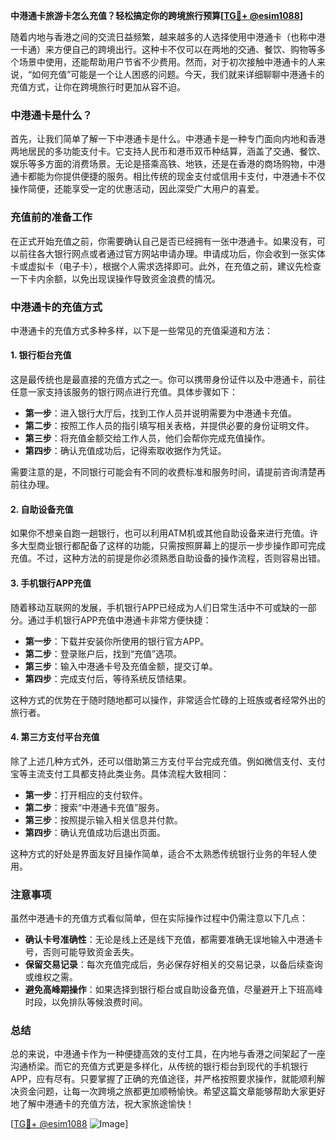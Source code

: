 **中港通卡旅游卡怎么充值？轻松搞定你的跨境旅行预算[[TG💪+ @esim1088](https://t.me/s/esim1088)]**

随着内地与香港之间的交流日益频繁，越来越多的人选择使用中港通卡（也称中港一卡通）来方便自己的跨境出行。这种卡不仅可以在两地的交通、餐饮、购物等多个场景中使用，还能帮助用户节省不少费用。然而，对于初次接触中港通卡的人来说，“如何充值”可能是一个让人困惑的问题。今天，我们就来详细聊聊中港通卡的充值方式，让你在跨境旅行时更加从容不迫。

### 中港通卡是什么？

首先，让我们简单了解一下中港通卡是什么。中港通卡是一种专门面向内地和香港两地居民的多功能支付卡。它支持人民币和港币双币种结算，涵盖了交通、餐饮、娱乐等多方面的消费场景。无论是搭乘高铁、地铁，还是在香港的商场购物，中港通卡都能为你提供便捷的服务。相比传统的现金支付或信用卡支付，中港通卡不仅操作简便，还能享受一定的优惠活动，因此深受广大用户的喜爱。

### 充值前的准备工作

在正式开始充值之前，你需要确认自己是否已经拥有一张中港通卡。如果没有，可以前往各大银行网点或者通过官方网站申请办理。申请成功后，你会收到一张实体卡或虚拟卡（电子卡），根据个人需求选择即可。此外，在充值之前，建议先检查一下卡内余额，以免出现误操作导致资金浪费的情况。

### 中港通卡的充值方式

中港通卡的充值方式多种多样，以下是一些常见的充值渠道和方法：

#### 1. 银行柜台充值

这是最传统也是最直接的充值方式之一。你可以携带身份证件以及中港通卡，前往任意一家支持该服务的银行网点进行充值。具体步骤如下：

- **第一步**：进入银行大厅后，找到工作人员并说明需要为中港通卡充值。
- **第二步**：按照工作人员的指引填写相关表格，并提供必要的身份证明文件。
- **第三步**：将充值金额交给工作人员，他们会帮你完成充值操作。
- **第四步**：确认充值成功后，记得索取收据作为凭证。

需要注意的是，不同银行可能会有不同的收费标准和服务时间，请提前咨询清楚再前往办理。

#### 2. 自助设备充值

如果你不想亲自跑一趟银行，也可以利用ATM机或其他自助设备来进行充值。许多大型商业银行都配备了这样的功能，只需按照屏幕上的提示一步步操作即可完成充值。不过，这种方法的前提是你必须熟悉自助设备的操作流程，否则容易出错。

#### 3. 手机银行APP充值

随着移动互联网的发展，手机银行APP已经成为人们日常生活中不可或缺的一部分。通过手机银行APP充值中港通卡非常方便快捷：

- **第一步**：下载并安装你所使用的银行官方APP。
- **第二步**：登录账户后，找到“充值”选项。
- **第三步**：输入中港通卡号及充值金额，提交订单。
- **第四步**：完成支付后，等待系统反馈结果。

这种方式的优势在于随时随地都可以操作，非常适合忙碌的上班族或者经常外出的旅行者。

#### 4. 第三方支付平台充值

除了上述几种方式外，还可以借助第三方支付平台完成充值。例如微信支付、支付宝等主流支付工具都支持此类业务。具体流程大致相同：

- **第一步**：打开相应的支付软件。
- **第二步**：搜索“中港通卡充值”服务。
- **第三步**：按照提示输入相关信息并付款。
- **第四步**：确认充值成功后退出页面。

这种方式的好处是界面友好且操作简单，适合不太熟悉传统银行业务的年轻人使用。

### 注意事项

虽然中港通卡的充值方式看似简单，但在实际操作过程中仍需注意以下几点：

- **确认卡号准确性**：无论是线上还是线下充值，都需要准确无误地输入中港通卡号，否则可能导致资金丢失。
- **保留交易记录**：每次充值完成后，务必保存好相关的交易记录，以备后续查询或维权之需。
- **避免高峰期操作**：如果选择到银行柜台或自助设备充值，尽量避开上下班高峰时段，以免排队等候浪费时间。

### 总结

总的来说，中港通卡作为一种便捷高效的支付工具，在内地与香港之间架起了一座沟通桥梁。而它的充值方式更是多样化，从传统的银行柜台到现代的手机银行APP，应有尽有。只要掌握了正确的充值途径，并严格按照要求操作，就能顺利解决资金问题，让每一次跨境之旅都更加顺畅愉快。希望这篇文章能够帮助大家更好地了解中港通卡的充值方法，祝大家旅途愉快！

[[TG💪+ @esim1088](https://t.me/s/esim1088) ![Image](https://i.postimg.cc/4NQfJmqS/Snipaste-2025-05-13-00-14-12.png)]